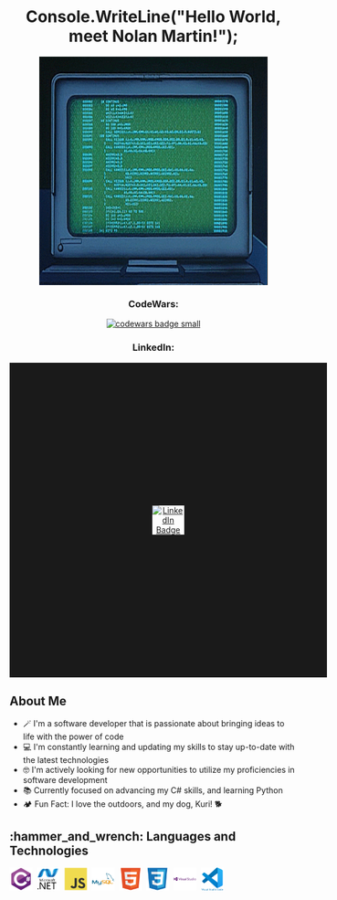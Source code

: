 <div id="header" align="center">
  <h1>Console.WriteLine("Hello World, meet Nolan Martin!");</h1>
  <p><img src ="https://github.com/NolanMartinSDTC/NolanMartinSDTC/blob/main/43KV.gif" align="center" width=400px height=400px></p>
</div>

<div id="badges" align="center">
  <h3 class="text">CodeWars:</h2>
  <a target="_blank" href="https://www.codewars.com/r/C6HkBg"><img src="https://www.codewars.com/users/NolanMartinSDTC/badges/small" alt="codewars badge small" /></a>
  <h3 class="text">LinkedIn:</h2>
  <a href="https://www.linkedin.com/in/nolan-martin-profile/">
  <img border=250px src="https://img.shields.io/badge/LinkedIn-blue?style=for-the-badge&logo=linkedin&logoColor=white" alt="LinkedIn Badge"/></a>
<!--   <h3 class="text">Personal Website:</h2>
  <a href="[link to personal website]">
  <img src="personal website link" alt="Personal Website"/>
  </a> -->
  
<div id="bio" align="left">
  <h2>About Me</h2>
  <ul>
    <li> 🪄 I'm a software developer that is passionate about bringing ideas to life with the power of code</li>
    <li> 💻 I'm constantly learning and updating my skills to stay up-to-date with the latest technologies</li>    
    <li> 🤓 I'm actively looking for new opportunities to utilize my proficiencies in software development</li>
    <li> 📚 Currently focused on advancing my C# skills, and learning Python</li>
    <li> 🏕 Fun Fact: I love the outdoors, and my dog, Kuri! 🐕 </li>
  </ul>
</div>
<h2 align="left">:hammer_and_wrench: Languages and Technologies</h2>
<div align="left">
  <img src= "https://github.com/devicons/devicon/blob/master/icons/csharp/csharp-original.svg" title="CSharp"  alt="CSharp" width="40" height="40"/>&nbsp;
  <img src="https://github.com/devicons/devicon/blob/master/icons/dot-net/dot-net-original-wordmark.svg" title="DOTNET"  alt="dotnet" width="40" height="40"/>&nbsp; 
  <img src="https://github.com/devicons/devicon/blob/master/icons/javascript/javascript-original.svg" title="JavaScript" alt="JavaScript" width="40" height="40"/>&nbsp;
  <img src="https://github.com/devicons/devicon/blob/master/icons/mysql/mysql-original-wordmark.svg" title="MySQL"  alt="MySQL" width="40" height="40"/>&nbsp;
  <img src="https://github.com/devicons/devicon/blob/master/icons/html5/html5-original.svg" title="HTML5" alt="HTML" width="40" height="40"/>&nbsp;
  <img src="https://github.com/devicons/devicon/blob/master/icons/css3/css3-original.svg" title="CSS3" alt="CSS" width="40" height="40"/>&nbsp;
  <img src="https://github.com/devicons/devicon/blob/master/icons/visualstudio/visualstudio-plain-wordmark.svg"  title="Visual Studio" alt="VS" width="40" height="40"/>&nbsp;
  <img src="https://github.com/devicons/devicon/blob/master/icons/vscode/vscode-original-wordmark.svg" title="Visual Studio Code" alt="VSC" width="40" height="40"/>&nbsp;
</div>
